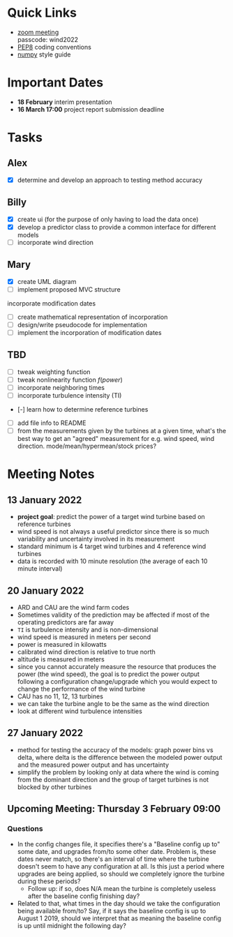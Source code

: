 # Quick Links
- [zoom meeting](https://ed-ac-uk.zoom.us/j/87477169710)  
  passcode: wind2022
- [PEP8](https://www.python.org/dev/peps/pep-0008/) coding conventions
- [numpy](https://numpydoc.readthedocs.io/en/latest/format.html) style guide

# Important Dates
- **18 February** interim presentation
- **16 March 17:00** project report submission deadline

# Tasks
## Alex
- [x] determine and develop an approach to testing method accuracy
## Billy
- [x] create ui (for the purpose of only having to load the data once)
- [x] develop a predictor class to provide a common interface for different
	  models
- [ ] incorporate wind direction

## Mary
- [x] create UML diagram
- [ ] implement proposed MVC structure

incorporate modification dates
- [ ] create mathematical representation of incorporation
- [ ] design/write pseudocode for implementation
- [ ] implement the incorporation of modification dates

## TBD

- [ ] tweak weighting function
- [ ] tweak nonlinearity function $f(power)$
- [ ] incorporate neighboring times
- [ ] incorporate turbulence intensity (TI)
- [-] learn how to determine reference turbines
- [ ] add file info to README
- [ ] from the measurements given by the turbines at a given time, what's the
  best way to get an "agreed" measurement for e.g. wind speed, wind direction.
  mode/mean/hypermean/stock prices?

# Meeting Notes
## 13 January 2022
- **project goal**: predict the power of a target wind turbine based on
  reference turbines
- wind speed is not always a useful predictor since there is so much
  variability and uncertainty involved in its measurement
- standard minimum is 4 target wind turbines and 4 reference wind turbines
- data is recorded with 10 minute resolution (the average of each 10 minute
  interval)

## 20 January 2022
- ARD and CAU are the wind farm codes
- Sometimes validity of the prediction may be affected if most of the
  operating predictors are far away
- `TI` is turbulence intensity and is non-dimensional
- wind speed is measured in meters per second
- power is measured in kilowatts
- calibrated wind direction is relative to true north
- altitude is measured in meters
- since you cannot accurately measure the resource that produces the power
  (the wind speed), the goal is to predict the power output following a
  configuration change/upgrade which you would expect to change the
  performance of the wind turbine
- CAU has no 11, 12, 13 turbines
- we can take the turbine angle to be the same as the wind direction
- look at different wind turbulence intensities

## 27 January 2022
- method for testing the accuracy of the models: graph power bins vs delta,
  where delta is the difference between the modeled power output and the
  measured power output and has uncertainty
- simplify the problem by looking only at data where the wind is coming
  from the dominant direction and the group of target turbines is not
  blocked by other turbines

## Upcoming Meeting: Thursday 3 February 09:00
### Questions
- In the config changes file, it specifies there's a "Baseline config up to"
  some date, and upgrades from/to some other date. Problem is, these dates never
  match, so there's an interval of time where the turbine doesn't seem to have
  any configuration at all. Is this just a period where upgrades are being
  applied, so should we completely ignore the turbine during these periods?
    - Follow up: if so, does N/A mean the turbine is completely useless after
      the baseline config finishing day?
- Related to that, what times in the day should we take the configuration being
  available from/to? Say, if it says the baseline config is up to August 1 2019,
  should we interpret that as meaning the baseline config is up until midnight
  the following day?
